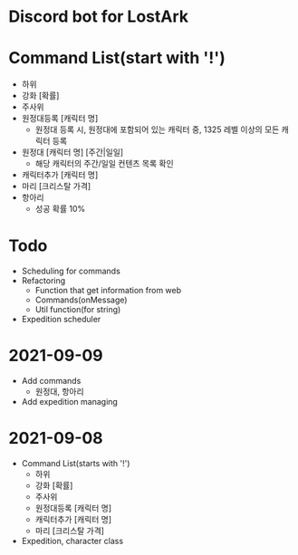 # Discord bot for LostArk

# Command List(start with '!')
- 하위
- 강화 [확률]
- 주사위
- 원정대등록 [캐릭터 명]
  - 원정대 등록 시, 원정대에 포함되어 있는 캐릭터 중, 1325 레벨 이상의 모든 캐릭터 등록
- 원정대 [캐릭터 명] [주간|일일]
  - 해당 캐릭터의 주간/일일 컨텐츠 목록 확인
- 캐릭터추가 [캐릭터 명]
- 마리 [크리스탈 가격]
- 항아리
  - 성공 확률 10%

# Todo
- Scheduling for commands
- Refactoring
  - Function that get information from web
  - Commands(onMessage)
  - Util function(for string)
- Expedition scheduler
# 2021-09-09
- Add commands
  - 원정대, 항아리
- Add expedition managing

# 2021-09-08
- Command List(starts with '!')
  - 하위
  - 강화 [확률]
  - 주사위
  - 원정대등록 [캐릭터 명]
  - 캐릭터추가 [캐릭터 명]
  - 마리 [크리스탈 가격]
- Expedition, character class
